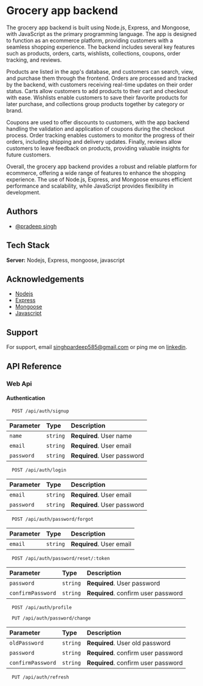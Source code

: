 
# Grocery app backend

The grocery app backend is built using Node.js, Express, and Mongoose, with JavaScript as the primary programming language. The app is designed to function as an ecommerce platform, providing customers with a seamless shopping experience. The backend includes several key features such as products, orders, carts, wishlists, collections, coupons, order tracking, and reviews.

Products are listed in the app's database, and customers can search, view, and purchase them through the frontend. Orders are processed and tracked by the backend, with customers receiving real-time updates on their order status. Carts allow customers to add products to their cart and checkout with ease. Wishlists enable customers to save their favorite products for later purchase, and collections group products together by category or brand.

Coupons are used to offer discounts to customers, with the app backend handling the validation and application of coupons during the checkout process. Order tracking enables customers to monitor the progress of their orders, including shipping and delivery updates. Finally, reviews allow customers to leave feedback on products, providing valuable insights for future customers.

Overall, the grocery app backend provides a robust and reliable platform for ecommerce, offering a wide range of features to enhance the shopping experience. The use of Node.js, Express, and Mongoose ensures efficient performance and scalability, while JavaScript provides flexibility in development.

## Authors

- [@pradeep singh](https://github.com/Pradeepsingh143)


## Tech Stack

**Server:** Nodejs, Express, mongoose, javascript


## Acknowledgements

 - [Nodejs](https://nodejs.org/en/docs)
 - [Express](https://expressjs.com/en/starter/installing.html)
 - [Mongoose](https://mongoosejs.com)
 - [Javascript](https://developer.mozilla.org/en-US/docs/Web/JavaScript)


## Support

For support, email singhpardeep585@gmail.com or ping me on [linkedin](https://www.linkedin.com/in/wordpress-expert-ecommerece-expert/).


## API Reference

### Web Api

#### Authentication

```http
  POST /api/auth/signup
```

| Parameter | Type     | Description                |
| :-------- | :------- | :------------------------- |
| `name` | `string` | **Required**. User name |
| `email` | `string` | **Required**. User email |
| `password` | `string` | **Required**. User password |


```http
  POST /api/auth/login
```

| Parameter | Type     | Description                |
| :-------- | :------- | :------------------------- |
| `email` | `string` | **Required**. User email |
| `password` | `string` | **Required**. User password |

```http
  POST /api/auth/password/forgot
```

| Parameter | Type     | Description                |
| :-------- | :------- | :------------------------- |
| `email` | `string` | **Required**. User email |


```http
  POST /api/auth/password/reset/:token
```

| Parameter | Type     | Description                |
| :-------- | :------- | :------------------------- |
| `password` | `string` | **Required**. User password |
| `confirmPassword` | `string` | **Required**. confirm user password |

```http
  POST /api/auth/profile
```

```http
  PUT /api/auth/password/change
```

| Parameter | Type     | Description                |
| :-------- | :------- | :------------------------- |
| `oldPassword` | `string` | **Required**. User old password |
| `password` | `string` | **Required**. confirm user password |
| `confirmPassword` | `string` | **Required**. confirm user password |

```http
  PUT /api/auth/refresh
```